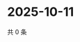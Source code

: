 # 2025-10-11

共 0 条

<!-- BEGIN ZHIHUQUESTIONS -->
<!-- 最后更新时间 Sat Oct 11 2025 01:10:31 GMT+0800 (China Standard Time) -->

<!-- END ZHIHUQUESTIONS -->
